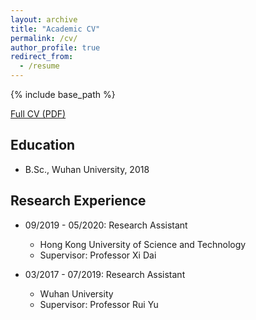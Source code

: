 ```yaml
---
layout: archive
title: "Academic CV"
permalink: /cv/
author_profile: true
redirect_from:
  - /resume
---
```


{% include base_path %}

[Full CV (PDF)](https://www.jianguoyun.com/p/DcvnBLcQuKaVBhjurtEC)

## Education
* B.Sc., Wuhan University, 2018

## Research Experience
* 09/2019 - 05/2020: Research Assistant
  * Hong Kong University of Science and Technology
  * Supervisor: Professor Xi Dai

* 03/2017 - 07/2019: Research Assistant
  * Wuhan University
  * Supervisor: Professor Rui Yu